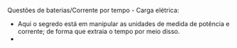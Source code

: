 Questões de baterias/Corrente por tempo - Carga elétrica:

 - Aqui o segredo está em manipular as unidades de medida de potência e corrente; de forma que extraia o tempo por meio disso. 
 - 